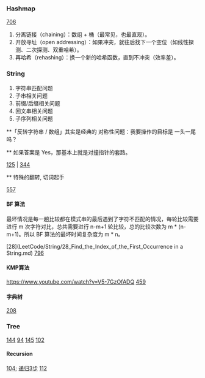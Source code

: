 


### Hashmap
[706](LeetCode/Hashmap/0706_Design_HashMap.md)

1. 分离链接（chaining）：数组 + 桶（最常见，也最直观）。
2. 开放寻址（open addressing）：如果冲突，就往后找下一个空位（如线性探测、二次探测、双重哈希）。
3. 再哈希（rehashing）：换一个新的哈希函数，直到不冲突（效率差）。

### String

1. 字符串匹配问题
2. 子串相关问题
3. 前缀/后缀相关问题
4. 回文串相关问题
5. 子序列相关问题


**「反转字符串 / 数组」其实是经典的 对称性问题：我要操作的目标是 一头一尾 吗？

** 如果答案是 Yes，那基本上就是对撞指针的套路。

[125](LeetCode/Two_pointer/125_Valid_Palindrome.md)  |  [344](LeetCode/Two_pointer/344_Reverse_String.md)

** 特殊的翻转, 切词起手

[557](LeetCode/String/557_Reverse_Words_in_a_String_III.md)


#### BF 算法
最坏情况是每一趟比较都在模式串的最后遇到了字符不匹配的情况，每轮比较需要进行 m 次字符对比，总共需要进行 n-m+1 轮比较，总的比较次数为 m * (n-m+1)。所以 BF 算法的最坏时间复杂度为 m * n。

[28](LeetCode/String/28_Find_the_Index_of_the_First_Occurrence in a String.md)
[796](LeetCode/String/796_Rotate_String.md)


#### KMP算法
https://www.youtube.com/watch?v=V5-7GzOfADQ
[459](LeetCode/String/459_Repeated_Substring_Pattern.md)

#### 字典树

[208](LeetCode/String/208_Implement_Trie_(Prefix_Tree).md)


### Tree
[144](https://leetcode.com/problems/binary-tree-preorder-traversal/)
[94](https://leetcode.com/problems/binary-tree-inorder-traversal/)
[145](https://leetcode.com/problems/binary-tree-postorder-traversal/)
[102](https://leetcode.com/problems/binary-tree-level-order-traversal/)

#### Recursion
[104](https://leetcode.com/problems/maximum-depth-of-binary-tree/description/);
[递归3步](LeetCode/递归3步.md)
[112](https://leetcode.com/problems/path-sum/description/)
